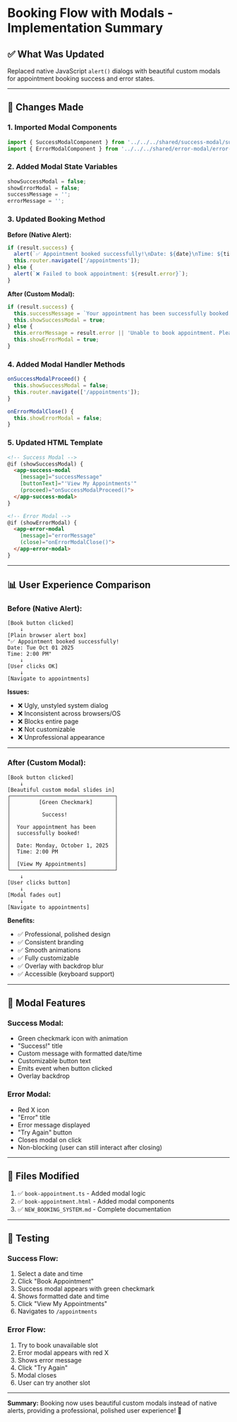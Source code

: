 # Booking Flow with Modals - Implementation Summary

## ✅ What Was Updated

Replaced native JavaScript `alert()` dialogs with beautiful custom modals for appointment booking success and error states.

---

## 🎨 Changes Made

### **1. Imported Modal Components**
```typescript
import { SuccessModalComponent } from '../../../shared/success-modal/success-modal';
import { ErrorModalComponent } from '../../../shared/error-modal/error-modal';
```

### **2. Added Modal State Variables**
```typescript
showSuccessModal = false;
showErrorModal = false;
successMessage = '';
errorMessage = '';
```

### **3. Updated Booking Method**

**Before (Native Alert):**
```typescript
if (result.success) {
  alert(`✅ Appointment booked successfully!\nDate: ${date}\nTime: ${time}`);
  this.router.navigate(['/appointments']);
} else {
  alert(`❌ Failed to book appointment: ${result.error}`);
}
```

**After (Custom Modal):**
```typescript
if (result.success) {
  this.successMessage = `Your appointment has been successfully booked!\n\nDate: ${formattedDate}\nTime: ${this.selectedTime}`;
  this.showSuccessModal = true;
} else {
  this.errorMessage = result.error || 'Unable to book appointment. Please try again.';
  this.showErrorModal = true;
}
```

### **4. Added Modal Handler Methods**
```typescript
onSuccessModalProceed() {
  this.showSuccessModal = false;
  this.router.navigate(['/appointments']);
}

onErrorModalClose() {
  this.showErrorModal = false;
}
```

### **5. Updated HTML Template**
```html
<!-- Success Modal -->
@if (showSuccessModal) {
  <app-success-modal
    [message]="successMessage"
    [buttonText]="'View My Appointments'"
    (proceed)="onSuccessModalProceed()">
  </app-success-modal>
}

<!-- Error Modal -->
@if (showErrorModal) {
  <app-error-modal
    [message]="errorMessage"
    (close)="onErrorModalClose()">
  </app-error-modal>
}
```

---

## 📊 User Experience Comparison

### **Before (Native Alert):**
```
[Book button clicked]
    ↓
[Plain browser alert box]
"✅ Appointment booked successfully!
Date: Tue Oct 01 2025
Time: 2:00 PM"
    ↓
[User clicks OK]
    ↓
[Navigate to appointments]
```

**Issues:**
- ❌ Ugly, unstyled system dialog
- ❌ Inconsistent across browsers/OS
- ❌ Blocks entire page
- ❌ Not customizable
- ❌ Unprofessional appearance

---

### **After (Custom Modal):**
```
[Book button clicked]
    ↓
[Beautiful custom modal slides in]
┌─────────────────────────────────┐
│         [Green Checkmark]       │
│                                 │
│          Success!               │
│                                 │
│  Your appointment has been      │
│  successfully booked!           │
│                                 │
│  Date: Monday, October 1, 2025  │
│  Time: 2:00 PM                  │
│                                 │
│  [View My Appointments]         │
└─────────────────────────────────┘
    ↓
[User clicks button]
    ↓
[Modal fades out]
    ↓
[Navigate to appointments]
```

**Benefits:**
- ✅ Professional, polished design
- ✅ Consistent branding
- ✅ Smooth animations
- ✅ Fully customizable
- ✅ Overlay with backdrop blur
- ✅ Accessible (keyboard support)

---

## 🎨 Modal Features

### **Success Modal:**
- Green checkmark icon with animation
- "Success!" title
- Custom message with formatted date/time
- Customizable button text
- Emits event when button clicked
- Overlay backdrop

### **Error Modal:**
- Red X icon
- "Error" title
- Error message displayed
- "Try Again" button
- Closes modal on click
- Non-blocking (user can still interact after closing)

---

## 📁 Files Modified

1. ✅ `book-appointment.ts` - Added modal logic
2. ✅ `book-appointment.html` - Added modal components
3. ✅ `NEW_BOOKING_SYSTEM.md` - Complete documentation

---

## 🧪 Testing

### **Success Flow:**
1. Select a date and time
2. Click "Book Appointment"
3. Success modal appears with green checkmark
4. Shows formatted date and time
5. Click "View My Appointments"
6. Navigates to `/appointments`

### **Error Flow:**
1. Try to book unavailable slot
2. Error modal appears with red X
3. Shows error message
4. Click "Try Again"
5. Modal closes
6. User can try another slot

---

**Summary:** Booking now uses beautiful custom modals instead of native alerts, providing a professional, polished user experience! 🎉
